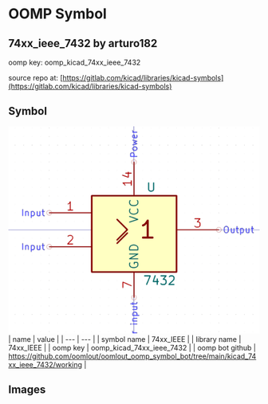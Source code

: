 # OOMP Symbol  
## 74xx_ieee_7432  by arturo182  
  
oomp key: oomp_kicad_74xx_ieee_7432  
  
source repo at: [https://gitlab.com/kicad/libraries/kicad-symbols](https://gitlab.com/kicad/libraries/kicad-symbols)  
## Symbol  
  
[![working.png](working_600.png)](working.png)  
| name | value | 
| --- | --- | 
| symbol name | 74xx_IEEE | 
| library name | 74xx_IEEE | 
| oomp key | oomp_kicad_74xx_ieee_7432 | 
| oomp bot github | https://github.com/oomlout/oomlout_oomp_symbol_bot/tree/main/kicad_74xx_ieee_7432/working | 
## Images  
